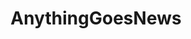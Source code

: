 ---
title: AnythingGoesNews
crosslinks:
- JustTheTopNews
- autotldr
- youtubefactsbot
- conspiracy
- news
- worldpolitics
- POLITIC
- uncensorednews
- me_irl
- youtubot
- TrueReddit
- WayOfTheBern
- WarUpdates
- The_Donald
- Sino
- blackindependence
- jesuschristreddit
- AskReddit
- expatrights
- IAmA
---